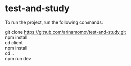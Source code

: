 # test-and-study

To run the project, run the following commands:

git clone https://github.com/arinamomot/test-and-study.git</br>
npm install </br>
cd client </br>
npm install </br>
cd .. </br>
npm run dev </br>
